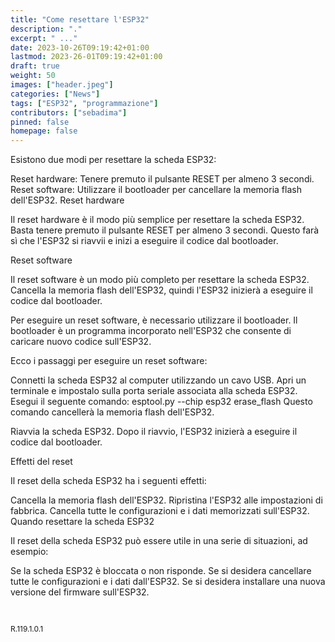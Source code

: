 ```yaml
---
title: "Come resettare l'ESP32"
description: "."
excerpt: " ..."
date: 2023-10-26T09:19:42+01:00
lastmod: 2023-26-01T09:19:42+01:00
draft: true
weight: 50
images: ["header.jpeg"]
categories: ["News"]
tags: ["ESP32", "programmazione"]
contributors: ["sebadima"]
pinned: false
homepage: false
---
```




Esistono due modi per resettare la scheda ESP32:

Reset hardware: Tenere premuto il pulsante RESET per almeno 3 secondi.
Reset software: Utilizzare il bootloader per cancellare la memoria flash dell'ESP32.
Reset hardware

Il reset hardware è il modo più semplice per resettare la scheda ESP32. Basta tenere premuto il pulsante RESET per almeno 3 secondi. Questo farà sì che l'ESP32 si riavvii e inizi a eseguire il codice dal bootloader.

Reset software

Il reset software è un modo più completo per resettare la scheda ESP32. Cancella la memoria flash dell'ESP32, quindi l'ESP32 inizierà a eseguire il codice dal bootloader.

Per eseguire un reset software, è necessario utilizzare il bootloader. Il bootloader è un programma incorporato nell'ESP32 che consente di caricare nuovo codice sull'ESP32.

Ecco i passaggi per eseguire un reset software:

Connetti la scheda ESP32 al computer utilizzando un cavo USB.
Apri un terminale e impostalo sulla porta seriale associata alla scheda ESP32.
Esegui il seguente comando:
esptool.py --chip esp32 erase_flash
Questo comando cancellerà la memoria flash dell'ESP32.

Riavvia la scheda ESP32.
Dopo il riavvio, l'ESP32 inizierà a eseguire il codice dal bootloader.

Effetti del reset

Il reset della scheda ESP32 ha i seguenti effetti:

Cancella la memoria flash dell'ESP32.
Ripristina l'ESP32 alle impostazioni di fabbrica.
Cancella tutte le configurazioni e i dati memorizzati sull'ESP32.
Quando resettare la scheda ESP32

Il reset della scheda ESP32 può essere utile in una serie di situazioni, ad esempio:

Se la scheda ESP32 è bloccata o non risponde.
Se si desidera cancellare tutte le configurazioni e i dati dall'ESP32.
Se si desidera installare una nuova versione del firmware sull'ESP32.



<br>
<p style="font-size: 12px;"> R.119.1.0.1 </p>
<br>